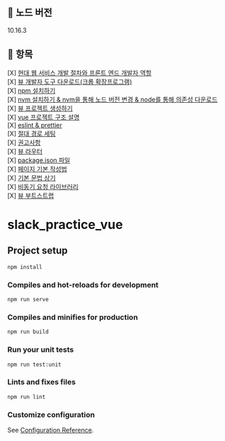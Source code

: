 
📌 노드 버전
-
10.16.3

📌 항목
-

[X] [현대 웹 서비스 개발 절차와 프론트 엔드 개발자 역할](./md/frontDeveloper.md)   
[X] [뷰 개발자 도구 다운로드(크롭 확장프로그램)](./md/developmentTool.md)  
[X] [npm 설치하기](./md/npm.md)   
[X] [nvm 설치하기 & nvm을 통해 노드 버전 변경 & node를 통해 의존성 다운로드](./md/nvm.md)   
[X] [뷰 프로젝트 생성하기](./md/vue.md)   
[X] [vue 프로젝트 구조 설명](./md/vue_structure.md)   
[X] [eslint & prettier](./md/eslintAndPrettier.md)   
[X] [절대 경로 세팅](./md/path.md)   
[X] [권고사항](./md/recomend.md)   
[X] [뷰 라우터](./md/vueRouter.md)   
[X] [package.json 파일](./md/package.md)   
[X] [페이지 기본 작성법](./md/page.md)   
[X] [기본 문법 상기](./md/basic.md)    
[X] [비동기 요청 라이브러리](./md/async.md)   
[X] [뷰 부트스트랩](./md/vueTstrap.md)      


# slack_practice_vue

## Project setup
```
npm install
```

### Compiles and hot-reloads for development
```
npm run serve
```

### Compiles and minifies for production
```
npm run build
```

### Run your unit tests
```
npm run test:unit
```

### Lints and fixes files
```
npm run lint
```

### Customize configuration
See [Configuration Reference](https://cli.vuejs.org/config/).
